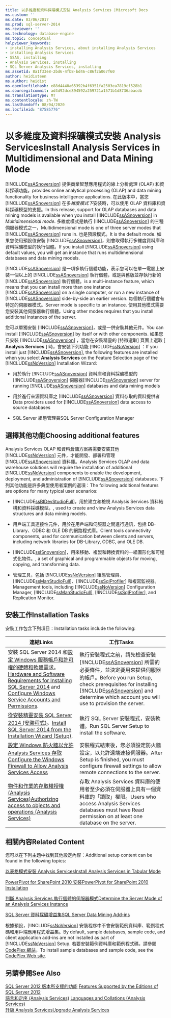 ```yaml
---
title: 以多維度和資料採礦模式安裝 Analysis Services |Microsoft Docs
ms.custom: ''
ms.date: 03/06/2017
ms.prod: sql-server-2014
ms.reviewer: ''
ms.technology: database-engine
ms.topic: conceptual
helpviewer_keywords:
- installing Analysis Services, about installing Analysis Services
- installing Analysis Services
- SSAS, installing
- Analysis Services, installing
- SQL Server Analysis Services, installing
ms.assetid: 8a1f33e8-2bd6-4fb8-bd46-c86f2a067f60
author: heidisteen
ms.author: heidist
ms.openlocfilehash: e88d4440a65392b4f6351fa2503ea7819cf528b1
ms.sourcegitcommit: ad4d92dce894592a259721a1571b1d8736abacdb
ms.translationtype: MT
ms.contentlocale: zh-TW
ms.lasthandoff: 08/04/2020
ms.locfileid: "87585776"
---
```

# <a name="install-analysis-services-in-multidimensional-and-data-mining-mode"></a><span data-ttu-id="ae173-102">以多維度及資料採礦模式安裝 Analysis Services</span><span class="sxs-lookup"><span data-stu-id="ae173-102">Install Analysis Services in Multidimensional and Data Mining Mode</span></span>
  [!INCLUDE[ssASnoversion](../../includes/ssasnoversion-md.md)] <span data-ttu-id="ae173-103">提供商業智慧應用程式的線上分析處理 (OLAP) 和資料採礦功能。</span><span class="sxs-lookup"><span data-stu-id="ae173-103">provides online analytical processing (OLAP) and data mining functionality for business intelligence applications.</span></span> <span data-ttu-id="ae173-104">在此版本中，當您 [!INCLUDE[ssASnoversion](../../includes/ssasnoversion-md.md)] 在多*維度模式下*安裝時，可以使用 OLAP 資料庫和資料採礦模型的支援。</span><span class="sxs-lookup"><span data-stu-id="ae173-104">In this release, support for OLAP databases and data mining models is available when you install [!INCLUDE[ssASnoversion](../../includes/ssasnoversion-md.md)] in *Multidimensional mode*.</span></span> <span data-ttu-id="ae173-105">多維度模式是執行 [!INCLUDE[ssASnoversion](../../includes/ssasnoversion-md.md)] 的三種伺服器模式之一，</span><span class="sxs-lookup"><span data-stu-id="ae173-105">Multidimensional mode is one of three server modes that [!INCLUDE[ssASnoversion](../../includes/ssasnoversion-md.md)] runs in.</span></span> <span data-ttu-id="ae173-106">也是預設模式。</span><span class="sxs-lookup"><span data-stu-id="ae173-106">It is the default mode.</span></span> <span data-ttu-id="ae173-107">如果您使用預設值安裝 [!INCLUDE[ssASnoversion](../../includes/ssasnoversion-md.md)]，則會取得執行多維度資料庫和資料採礦模型的執行個體。</span><span class="sxs-lookup"><span data-stu-id="ae173-107">If you install [!INCLUDE[ssASnoversion](../../includes/ssasnoversion-md.md)] using default values, you will get an instance that runs multidimensional databases and data mining models.</span></span>  
  
 [!INCLUDE[ssASnoversion](../../includes/ssasnoversion-md.md)] <span data-ttu-id="ae173-108">是一項多執行個體功能，表示您可以在單一電腦上安裝一個以上的 [!INCLUDE[ssASnoversion](../../includes/ssasnoversion-md.md)] 執行個體，或是與舊版並存執行新的 [!INCLUDE[ssASnoversion](../../includes/ssasnoversion-md.md)] 執行個體。</span><span class="sxs-lookup"><span data-stu-id="ae173-108">is a multi-instance feature, which means that you can install more than one instance [!INCLUDE[ssASnoversion](../../includes/ssasnoversion-md.md)] on a single computer, or run a new instance of [!INCLUDE[ssASnoversion](../../includes/ssasnoversion-md.md)] side-by-side an earlier version.</span></span> <span data-ttu-id="ae173-109">每個執行個體會有特定的伺服器模式。</span><span class="sxs-lookup"><span data-stu-id="ae173-109">Server mode is specific to an instance.</span></span> <span data-ttu-id="ae173-110">使用其他模式需要您安裝其他伺服器執行個體。</span><span class="sxs-lookup"><span data-stu-id="ae173-110">Using other modes requires that you install additional instances of the server.</span></span>  
  
 <span data-ttu-id="ae173-111">您可以單獨安裝 [!INCLUDE[ssASnoversion](../../includes/ssasnoversion-md.md)]，或是一併安裝其他元件。</span><span class="sxs-lookup"><span data-stu-id="ae173-111">You can install [!INCLUDE[ssASnoversion](../../includes/ssasnoversion-md.md)] by itself or with other components.</span></span> <span data-ttu-id="ae173-112">如果您只安裝 [!INCLUDE[ssASnoversion](../../includes/ssasnoversion-md.md)] ，當您在安裝精靈的 [特徵選取] 頁面上選取 [ **Analysis Services** ] 時，會安裝下列功能 [!INCLUDE[ssNoVersion](../../includes/ssnoversion-md.md)] ：</span><span class="sxs-lookup"><span data-stu-id="ae173-112">If you install just [!INCLUDE[ssASnoversion](../../includes/ssasnoversion-md.md)], the following features are installed when you select **Analysis Services** on the Feature Selection page of the [!INCLUDE[ssNoVersion](../../includes/ssnoversion-md.md)] Installation Wizard:</span></span>  
  
-   <span data-ttu-id="ae173-113">用於執行 [!INCLUDE[ssASnoversion](../../includes/ssasnoversion-md.md)] 資料庫和資料採礦模型的 [!INCLUDE[ssASnoversion](../../includes/ssasnoversion-md.md)] 伺服器</span><span class="sxs-lookup"><span data-stu-id="ae173-113">[!INCLUDE[ssASnoversion](../../includes/ssasnoversion-md.md)] server for running [!INCLUDE[ssASnoversion](../../includes/ssasnoversion-md.md)] databases and data mining models</span></span>  
  
-   <span data-ttu-id="ae173-114">用於進行來源資料庫之 [!INCLUDE[ssASnoversion](../../includes/ssasnoversion-md.md)] 資料存取的資料提供者</span><span class="sxs-lookup"><span data-stu-id="ae173-114">Data providers used for [!INCLUDE[ssASnoversion](../../includes/ssasnoversion-md.md)] data access to source databases</span></span>  
  
-   <span data-ttu-id="ae173-115">SQL Server 組態管理員</span><span class="sxs-lookup"><span data-stu-id="ae173-115">SQL Server Configuration Manager</span></span>  
  
## <a name="choosing-additional-features"></a><span data-ttu-id="ae173-116">選擇其他功能</span><span class="sxs-lookup"><span data-stu-id="ae173-116">Choosing additional features</span></span>  
 <span data-ttu-id="ae173-117">Analysis Services OLAP 和資料倉儲方案將需要安裝其他 [!INCLUDE[ssNoVersion](../../includes/ssnoversion-md.md)] 元件，才能開發、部署和管理 [!INCLUDE[ssASnoversion](../../includes/ssasnoversion-md.md)] 資料庫。</span><span class="sxs-lookup"><span data-stu-id="ae173-117">Analysis Services OLAP and data warehouse solutions will require the installation of additional [!INCLUDE[ssNoVersion](../../includes/ssnoversion-md.md)] components to enable the development, deployment, and administration of [!INCLUDE[ssASnoversion](../../includes/ssasnoversion-md.md)] databases.</span></span> <span data-ttu-id="ae173-118">下列其他功能是許多典型使用者案例的選項：</span><span class="sxs-lookup"><span data-stu-id="ae173-118">The following additional features are options for many typical user scenarios:</span></span>  
  
-   [!INCLUDE[ssBIDevStudioFull](../../includes/ssbidevstudiofull-md.md)]<span data-ttu-id="ae173-119">，用於建立和檢視 Analysis Services 資料結構和資料採礦模型。</span><span class="sxs-lookup"><span data-stu-id="ae173-119">, used to create and view Analysis Services data structures and data mining models.</span></span>  
  
-   <span data-ttu-id="ae173-120">用戶端工具連接性元件，用於在用戶端和伺服器之間進行通訊，包括 DB-Library、ODBC 和 OLE DB 的網路程式庫。</span><span class="sxs-lookup"><span data-stu-id="ae173-120">Client tools connectivity components, used for communication between clients and servers, including network libraries for DB-Library, ODBC, and OLE DB.</span></span>  
  
-   [!INCLUDE[ssISnoversion](../../includes/ssisnoversion-md.md)]<span data-ttu-id="ae173-121">，用來移動、複製和轉換資料的一組圖形化和可程式化物件。</span><span class="sxs-lookup"><span data-stu-id="ae173-121">, a set of graphical and programmable objects for moving, copying, and transforming data.</span></span>  
  
-   <span data-ttu-id="ae173-122">管理工具，包括 [!INCLUDE[ssNoVersion](../../includes/ssnoversion-md.md)] 組態管理員、[!INCLUDE[ssManStudioFull](../../includes/ssmanstudiofull-md.md)]、[!INCLUDE[ssSqlProfiler](../../includes/sssqlprofiler-md.md)] 和複寫監視器。</span><span class="sxs-lookup"><span data-stu-id="ae173-122">Management tools, including [!INCLUDE[ssNoVersion](../../includes/ssnoversion-md.md)] Configuration Manager, [!INCLUDE[ssManStudioFull](../../includes/ssmanstudiofull-md.md)], [!INCLUDE[ssSqlProfiler](../../includes/sssqlprofiler-md.md)], and Replication Monitor.</span></span>  
  
## <a name="installation-tasks"></a><span data-ttu-id="ae173-123">安裝工作</span><span class="sxs-lookup"><span data-stu-id="ae173-123">Installation Tasks</span></span>  
 <span data-ttu-id="ae173-124">安裝工作包含下列項目：</span><span class="sxs-lookup"><span data-stu-id="ae173-124">Installation tasks include the following:</span></span>  
  
|<span data-ttu-id="ae173-125">連結</span><span class="sxs-lookup"><span data-stu-id="ae173-125">Links</span></span>|<span data-ttu-id="ae173-126">工作</span><span class="sxs-lookup"><span data-stu-id="ae173-126">Tasks</span></span>|  
|-----------|-----------|  
|<span data-ttu-id="ae173-127">安裝 SQL Server 2014 和[設定 Windows 服務帳戶和許可權](../../database-engine/configure-windows/configure-windows-service-accounts-and-permissions.md)[的硬體和軟體需求](hardware-and-software-requirements-for-installing-sql-server.md)。</span><span class="sxs-lookup"><span data-stu-id="ae173-127">[Hardware and Software Requirements for Installing SQL Server 2014](hardware-and-software-requirements-for-installing-sql-server.md) and [Configure Windows Service Accounts and Permissions](../../database-engine/configure-windows/configure-windows-service-accounts-and-permissions.md).</span></span>|<span data-ttu-id="ae173-128">執行安裝程式之前，請先檢查安裝 [!INCLUDE[ssASnoversion](../../includes/ssasnoversion-md.md)] 所需的必要條件，並決定要用來提供伺服器的帳戶。</span><span class="sxs-lookup"><span data-stu-id="ae173-128">Before you run Setup, check prerequisites for installing [!INCLUDE[ssASnoversion](../../includes/ssasnoversion-md.md)] and determine which account you will use to provision the server.</span></span>|  
|<span data-ttu-id="ae173-129">[從安裝精靈安裝 SQL Server 2014 &#40;安裝程式&#41;](../../database-engine/install-windows/install-sql-server-from-the-installation-wizard-setup.md)。</span><span class="sxs-lookup"><span data-stu-id="ae173-129">[Install SQL Server 2014 from the Installation Wizard &#40;Setup&#41;](../../database-engine/install-windows/install-sql-server-from-the-installation-wizard-setup.md).</span></span>|<span data-ttu-id="ae173-130">執行 SQL Server 安裝程式，安裝軟體。</span><span class="sxs-lookup"><span data-stu-id="ae173-130">Run SQL Server Setup to install the software.</span></span>|  
|[<span data-ttu-id="ae173-131">設定 Windows 防火牆以允許 Analysis Services 存取</span><span class="sxs-lookup"><span data-stu-id="ae173-131">Configure the Windows Firewall to Allow Analysis Services Access</span></span>](https://docs.microsoft.com/analysis-services/instances/configure-the-windows-firewall-to-allow-analysis-services-access)|<span data-ttu-id="ae173-132">安裝程式結束後，您必須設定防火牆設定，以允許遠端連接伺服器。</span><span class="sxs-lookup"><span data-stu-id="ae173-132">After Setup is finished, you must configure firewall settings to allow remote connections to the server.</span></span>|  
|[<span data-ttu-id="ae173-133">物件和作業的存取權授權 &#40;Analysis Services&#41;</span><span class="sxs-lookup"><span data-stu-id="ae173-133">Authorizing access to objects and operations &#40;Analysis Services&#41;</span></span>](https://docs.microsoft.com/analysis-services/multidimensional-models/authorizing-access-to-objects-and-operations-analysis-services)|<span data-ttu-id="ae173-134">存取 Analysis Services 資料庫的使用者至少必須在伺服器上具有一個資料庫的「讀取」權限。</span><span class="sxs-lookup"><span data-stu-id="ae173-134">Users who access Analysis Services databases must have Read permission on at least one database on the server.</span></span>|  
  
## <a name="related-content"></a><span data-ttu-id="ae173-135">相關內容</span><span class="sxs-lookup"><span data-stu-id="ae173-135">Related Content</span></span>  
 <span data-ttu-id="ae173-136">您可以在下列主題中找到其他設定內容：</span><span class="sxs-lookup"><span data-stu-id="ae173-136">Additional setup content can be found in the following topics:</span></span>  
  
 [<span data-ttu-id="ae173-137">以表格模式安裝 Analysis Services</span><span class="sxs-lookup"><span data-stu-id="ae173-137">Install Analysis Services in Tabular Mode</span></span>](https://docs.microsoft.com/analysis-services/instances/install-windows/install-analysis-services)  
  
 [<span data-ttu-id="ae173-138">PowerPivot for SharePoint 2010 安裝</span><span class="sxs-lookup"><span data-stu-id="ae173-138">PowerPivot for SharePoint 2010 Installation</span></span>](../../../2014/sql-server/install/powerpivot-for-sharepoint-2010-installation.md)  
  
 [<span data-ttu-id="ae173-139">判斷 Analysis Services 執行個體的伺服器模式</span><span class="sxs-lookup"><span data-stu-id="ae173-139">Determine the Server Mode of an Analysis Services Instance</span></span>](https://docs.microsoft.com/analysis-services/instances/determine-the-server-mode-of-an-analysis-services-instance)  
  
 [<span data-ttu-id="ae173-140">SQL Server 資料採礦增益集</span><span class="sxs-lookup"><span data-stu-id="ae173-140">SQL Server Data Mining Add-ins</span></span>](https://www.microsoft.com/download/details.aspx?id=35578)  
  
 <span data-ttu-id="ae173-141">根據預設，[!INCLUDE[ssNoVersion](../../includes/ssnoversion-md.md)] 安裝程序中不會安裝範例資料庫、範例程式碼和用戶端應用程式增益集。</span><span class="sxs-lookup"><span data-stu-id="ae173-141">By default, sample databases, sample code, and client application add-ins are not installed as part of [!INCLUDE[ssNoVersion](../../includes/ssnoversion-md.md)] Setup.</span></span> <span data-ttu-id="ae173-142">若要安裝範例資料庫和範例程式碼，請參閱 [CodePlex 網站](https://go.microsoft.com/fwlink/?LinkId=87843)。</span><span class="sxs-lookup"><span data-stu-id="ae173-142">To install sample databases and sample code, see the [CodePlex Web site](https://go.microsoft.com/fwlink/?LinkId=87843).</span></span>  
  
## <a name="see-also"></a><span data-ttu-id="ae173-143">另請參閱</span><span class="sxs-lookup"><span data-stu-id="ae173-143">See Also</span></span>  
 <span data-ttu-id="ae173-144">[SQL Server 2012 版本所支援的功能](https://go.microsoft.com/fwlink/?linkid=232473) </span><span class="sxs-lookup"><span data-stu-id="ae173-144">[Features Supported by the Editions of SQL Server 2012](https://go.microsoft.com/fwlink/?linkid=232473) </span></span>  
 <span data-ttu-id="ae173-145">[語言和定序 &#40;Analysis Services&#41;](../../../2014/analysis-services/languages-and-collations-analysis-services.md) </span><span class="sxs-lookup"><span data-stu-id="ae173-145">[Languages and Collations &#40;Analysis Services&#41;](../../../2014/analysis-services/languages-and-collations-analysis-services.md) </span></span>  
 [<span data-ttu-id="ae173-146">升級 Analysis Services</span><span class="sxs-lookup"><span data-stu-id="ae173-146">Upgrade Analysis Services</span></span>](../../database-engine/install-windows/upgrade-analysis-services.md)  
  
  
